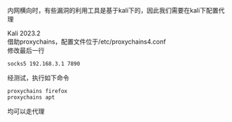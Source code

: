 内网横向时，有些漏洞的利用工具是基于kali下的，因此我们需要在kali下配置代理

Kali 2023.2  
借助proxychains，配置文件位于/etc/proxychains4.conf  
修改最后一行
```
socks5 192.168.3.1 7890
```
经测试，执行如下命令
```
proxychains firefox
proxychains apt
```
均可以走代理